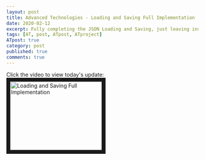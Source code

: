 ```yaml
---
layout: post
title: Advanced Technologies - Loading and Saving Full Implementation
date: 2020-02-12
excerpt: Fully completing the JSON Loading and Saving, just leaving instaniation and little tweaks.
tags: [AT, post, ATpost, ATproject]
ATpost: true
category: post
published: true
comments: true
---
```

Click the video to view today's update:
<a href="http://www.youtube.com/watch?feature=player_embedded&v=Eei7WI1ea34" target="_blank"><img src="http://img.youtube.com/vi/Eei7WI1ea34/0.jpg" alt="Loading and Saving Full Implementation" width="240" height="180" border="10" /></a>